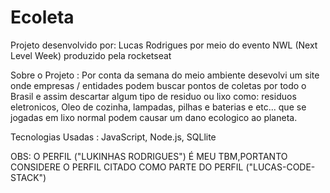 # Ecoleta
Projeto desenvolvido por: Lucas Rodrigues por meio do evento NWL (Next Level Week) produzido pela rocketseat

Sobre o Projeto : Por conta da semana do meio ambiente desevolvi um site onde empresas / entidades podem buscar pontos de coletas por todo o Brasil e assim descartar algum tipo de residuo ou lixo como: residuos eletronicos, Oleo de cozinha, lampadas, pilhas e baterias e etc... que se jogadas em lixo normal podem causar um dano ecologico ao planeta.

Tecnologias Usadas : JavaScript, Node.js, SQLlite

OBS: O PERFIL ("LUKINHAS RODRIGUES") É MEU TBM,PORTANTO CONSIDERE O PERFIL CITADO COMO PARTE DO PERFIL ("LUCAS-CODE-STACK")
